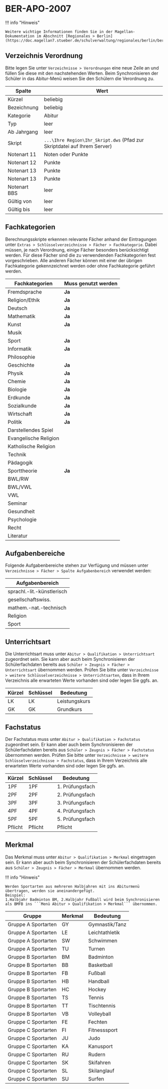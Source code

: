 # BER-APO-2007

!!! info "Hinweis"

    Weitere wichtige Informationen finden Sie in der Magellan-Dokumentation im Abschnitt [Regionales > Berlin](https://doc.magellan7.stueber.de/schulverwaltung/regionales/berlin/berlin/)!

## Verzeichnis Verordnung

Bitte legen Sie unter ```Verzeichnisse > Verordnungen``` eine neue Zeile an und füllen Sie diese mit den nachstehenden Werten. Beim Synchronisieren der Schüler in das Abitur-Menü weisen Sie den Schülern die Verordnung zu.

|Spalte|Wert|
|--|--|
|Kürzel|beliebig|
|Bezeichnung|beliebig|
|Kategorie|Abitur|
|Typ|leer|
|Ab Jahrgang|leer|
|Skript|```...\Ihre Region\Ihr_Skript.dws``` (Pfad zur Skriptdatei auf Ihrem Server)|
|Notenart 11|Noten oder Punkte|
|Notenart 12|Punkte|
|Notenart 13|Punkte|
|Notenart 13|Punkte|
|Notenart BBS|leer|
|Gültig von |leer|
|Gültig bis|leer|

## Fachkategorien

Berechnungsskripte erkennen relevante Fächer anhand der Eintragungen unter `Extras > Schlüsselverzeichnisse > Fächer > Fachkategorie`. 
Dabei müssen, je nach Verordnung, einige Fächer besonders berücksichtigt werden. Für diese Fächer sind die zu verwendenden Fachkategorien fest vorgeschrieben. Alle anderen Fächer können mit einer der übrigen Fachkategorie gekennzeichnet werden oder ohne Fachkategorie geführt werden.

|Fachkategorien|Muss genutzt werden|
|--|--|
|Fremdsprache|**Ja**|
|Religion/Ethik|**Ja**|
|Deutsch|**Ja**|
|Mathematik|**Ja**|
|Kunst|**Ja**|
|Musik||
|Sport|**Ja**|
|Informatik|**Ja**|
|Philosophie||
|Geschichte|**Ja**|
|Physik|**Ja**|
|Chemie|**Ja**|
|Biologie|**Ja**|
|Erdkunde|**Ja**|
|Sozialkunde|**Ja**|
|Wirtschaft|**Ja**|
|Politik|**Ja**|
|Darstellendes Spiel||
|Evangelische Religion||
|Katholische Religion||
|Technik||
|Pädagogik||
|Sporttheorie|**Ja**|
|BWL/RW||
|BWL/VWL||
|VWL||
|Seminar||
|Gesundheit||
|Psychologie||
|Recht||
|Literatur|||

## Aufgabenbereiche

Folgende Aufgabenbereiche stehen zur Verfügung und müssen unter ```Verzeichnisse > Fächer > Spalte Aufgabenbereich``` verwendet werden:

|Aufgabenbereich|
|--|
|sprachl.-lit.-künstlerisch|
|gesellschaftswiss.|
|mathem.-nat.-technisch|
|Religion|
|Sport|

## Unterrichtsart

Die Unterrichtsart muss unter ```Abitur > Qualifikation > Unterrichtsart``` zugeordnet sein. Sie kann aber auch beim Synchronisieren der Schülerfachdaten bereits aus ```Schüler > Zeugnis > Fächer > Unterrichtsart``` übernommen werden.
Prüfen Sie bitte unter ```Verzeichnisse > weitere Schlüsselverzeichnisse > Unterrichtsarten```,  dass in Ihrem Verzeichnis alle erwarteten Werte vorhanden sind oder legen Sie ggfs. an.

|Kürzel| Schlüssel |Bedeutung|
|--|--|--|
|LK|LK|Leistungskurs|
|GK|GK|Grundkurs|

## Fachstatus

Der Fachstatus muss unter ```Abitur > Qualifikation > Fachstatus``` zugeordnet sein. Er kann aber auch beim Synchronisieren der Schülerfachdaten bereits aus ```Schüler > Zeugnis > Fächer > Fachstatus``` übernommen werden.
Prüfen Sie bitte unter ```Verzeichnisse > weitere Schlüsselverzeichnisse > Fachstatus```,  dass in Ihrem Verzeichnis alle erwarteten Werte vorhanden sind oder legen Sie ggfs. an.

|Kürzel |Schlüssel |Bedeutung|
|--|--|--|
|1PF|1PF|1. Prüfungsfach|
|2PF|2PF|2. Prüfungsfach|
|3PF|3PF|3. Prüfungsfach|
|4PF|4PF|4. Prüfungsfach|
|5PF|5PF|5. Prüfungsfach|
|Pflicht|Pflicht|Pflicht|

## Merkmal

Das Merkmal muss unter ```Abitur > Qualifikation > Merkmal``` eingetragen sein. Er kann aber auch beim Synchronisieren der Schülerfachdaten bereits aus ```Schüler > Zeugnis > Fächer > Merkmal``` übernommen werden.

!!! info "Hinweis"

    Werden Sportarten aus mehreren Halbjahren mit ins Abiturmenü übertragen, werden sie aneinandergefügt.
    Beispiel: 
    1.Halbjahr Badminton BM, 2.Halbjahr Fußball wird beim Synchronisieren als BMFB ins ```Menü Abitur > Qualifikation > Merkmal``` übernommen.

|Gruppe|Merkmal|Bedeutung|
|--|--|--|
|Gruppe A Sportarten|GY|Gymnastik/Tanz|
|Gruppe A Sportarten|LE|Leichtathletik|
|Gruppe A Sportarten|SW|Schwimmen|
|Gruppe A Sportarten|TU|Turnen|
|Gruppe B Sportarten|BM|Badminton|
|Gruppe B Sportarten|BB|Basketball|
|Gruppe B Sportarten|FB|Fußball|
|Gruppe B Sportarten|HB|Handball|
|Gruppe B Sportarten|HC|Hockey|
|Gruppe B Sportarten|TS|Tennis|
|Gruppe B Sportarten|TT|Tischtennis|
|Gruppe B Sportarten|VB|Volleyball|
|Gruppe C Sportarten|FE|Fechten|
|Gruppe C Sportarten|FI|Fitnesssport|
|Gruppe C Sportarten|JU|Judo|
|Gruppe C Sportarten|KA|Kanusport|
|Gruppe C Sportarten|RU|Rudern|
|Gruppe C Sportarten|SK|Skifahren|
|Gruppe C Sportarten|SL|Skilanglauf|
|Gruppe C Sportarten|SU|Surfen|
